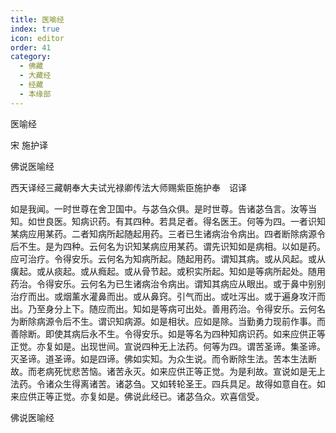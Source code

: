 ```yaml
---
title: 医喻经
index: true
icon: editor
order: 41
category:
  - 佛藏
  - 大藏经
  - 经藏
  - 本缘部
---
```


  医喻经  

宋 施护译  

佛说医喻经  

西天译经三藏朝奉大夫试光禄卿传法大师赐紫臣施护奉　诏译  

如是我闻。一时世尊在舍卫国中。与苾刍众俱。是时世尊。告诸苾刍言。汝等当知。如世良医。知病识药。有其四种。若具足者。得名医王。何等为四。一者识知某病应用某药。二者知病所起随起用药。三者已生诸病治令病出。四者断除病源令后不生。是为四种。云何名为识知某病应用某药。谓先识知如是病相。以如是药。应可治疗。令得安乐。云何名为知病所起。随起用药。谓知其病。或从风起。或从癀起。或从痰起。或从癊起。或从骨节起。或积实所起。知如是等病所起处。随用药治。令得安乐。云何名为已生诸病治令病出。谓知其病应从眼出。或于鼻中别别治疗而出。或烟薰水灌鼻而出。或从鼻窍。引气而出。或吐泻出。或于遍身攻汗而出。乃至身分上下。随应而出。知如是等病可出处。善用药治。令得安乐。云何名为断除病源令后不生。谓识知病源。如是相状。应如是除。当勤勇力现前作事。而善除断。即使其病后永不生。令得安乐。如是等名为四种知病识药。如来应供正等正觉。亦复如是。出现世间。宣说四种无上法药。何等为四。谓苦圣谛。集圣谛。灭圣谛。道圣谛。如是四谛。佛如实知。为众生说。而令断除生法。苦本生法断故。而老病死忧悲苦恼。诸苦永灭。如来应供正等正觉。为是利故。宣说如是无上法药。令诸众生得离诸苦。诸苾刍。又如转轮圣王。四兵具足。故得如意自在。如来应供正等正觉。亦复如是。佛说此经已。诸苾刍众。欢喜信受。  

佛说医喻经  
